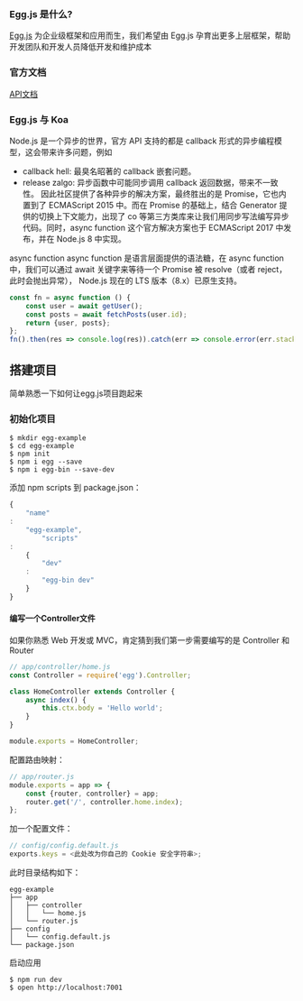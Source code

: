 ### Egg.js 是什么?

[Egg.js](https://eggjs.org/zh-cn/intro/quickstart.html?_blank) 为企业级框架和应用而生，我们希望由 Egg.js 孕育出更多上层框架，帮助开发团队和开发人员降低开发和维护成本

### 官方文档

[API文档](https://eggjs.github.io/zh/guide/router.html)

### Egg.js 与 Koa

Node.js 是一个异步的世界，官方 API 支持的都是 callback 形式的异步编程模型，这会带来许多问题，例如

* callback hell: 最臭名昭著的 callback 嵌套问题。
* release zalgo: 异步函数中可能同步调用 callback 返回数据，带来不一致性。 因此社区提供了各种异步的解决方案，最终胜出的是 Promise，它也内置到了 ECMAScript 2015 中。而在 Promise
  的基础上，结合 Generator 提供的切换上下文能力，出现了 co 等第三方类库来让我们用同步写法编写异步代码。同时，async function 这个官方解决方案也于 ECMAScript 2017 中发布，并在 Node.js
  8 中实现。

async function async function 是语言层面提供的语法糖，在 async function 中，我们可以通过 await 关键字来等待一个 Promise 被 resolve（或者 reject，此时会抛出异常），
Node.js 现在的 LTS 版本（8.x）已原生支持。

```javascript
const fn = async function () {
    const user = await getUser();
    const posts = await fetchPosts(user.id);
    return {user, posts};
};
fn().then(res => console.log(res)).catch(err => console.error(err.stack));
```

## 搭建项目

简单熟悉一下如何让egg.js项目跑起来

### 初始化项目

``` shell
$ mkdir egg-example
$ cd egg-example
$ npm init
$ npm i egg --save
$ npm i egg-bin --save-dev
```

添加 npm scripts 到 package.json：

```javascript
{
    "name"
:
    "egg-example",
        "scripts"
:
    {
        "dev"
    :
        "egg-bin dev"
    }
}
```

#### 编写一个Controller文件

如果你熟悉 Web 开发或 MVC，肯定猜到我们第一步需要编写的是 Controller 和 Router

```javascript
// app/controller/home.js
const Controller = require('egg').Controller;

class HomeController extends Controller {
    async index() {
        this.ctx.body = 'Hello world';
    }
}

module.exports = HomeController;
```

配置路由映射：

```javascript
// app/router.js
module.exports = app => {
    const {router, controller} = app;
    router.get('/', controller.home.index);
};
```

加一个配置文件：

```javascript
// config/config.default.js
exports.keys = <此处改为你自己的 Cookie 安全字符串>;
```

此时目录结构如下：

```
egg-example
├── app
│   ├── controller
│   │   └── home.js
│   └── router.js
├── config
│   └── config.default.js
└── package.json
```

启动应用

```shell
$ npm run dev
$ open http://localhost:7001
```
